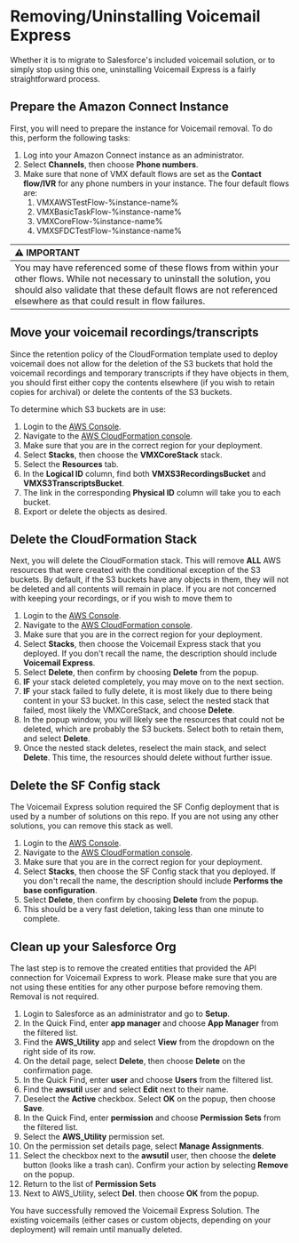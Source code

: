 # Removing/Uninstalling Voicemail Express
Whether it is to migrate to Salesforce's included voicemail solution, or to simply stop using this one, uninstalling Voicemail Express is a fairly straightforward process.

## Prepare the Amazon Connect Instance
First, you will need to prepare the instance for Voicemail removal. To do this, perform the following tasks:
1.  Log into your Amazon Connect instance as an administrator.
1.  Select **Channels**, then choose **Phone numbers**.
1.  Make sure that none of VMX default flows are set as the **Contact flow/IVR** for any phone numbers in your instance. The four default flows are:
    1.  VMXAWSTestFlow-%instance-name%
    1.  VMXBasicTaskFlow-%instance-name%
    1.  VMXCoreFlow-%instance-name%
    1.  VMXSFDCTestFlow-%instance-name%

| :warning: IMPORTANT          |
|:---------------------------|
| You may have referenced some of these flows from within your other flows. While not necessary to uninstall the solution, you should also validate that these default flows are not referenced elsewhere as that could result in flow failures.|

## Move your voicemail recordings/transcripts
Since the retention policy of the CloudFormation template used to deploy voicemail does not allow for the deletion of the S3 buckets that hold the voicemail recordings and temporary transcripts if they have objects in them, you should first either copy the contents elsewhere (if you wish to retain copies for archival) or delete the contents of the S3 buckets. 

To determine which S3 buckets are in use:
1.  Login to the [AWS Console](https://console.aws.amazon.com).
1.  Navigate to the [AWS CloudFormation console](https://console.aws.amazon.com/cloudformation/home).
1.  Make sure that you are in the correct region for your deployment.
1.  Select **Stacks**, then choose the **VMXCoreStack** stack.
1.  Select the **Resources** tab.
1.  In the **Logical ID** column, find both **VMXS3RecordingsBucket** and **VMXS3TranscriptsBucket**. 
1.  The link in the corresponding **Physical ID** column will take you to each bucket.
1.  Export or delete the objects as desired.

## Delete the CloudFormation Stack
Next, you will delete the CloudFormation stack. This will remove **ALL** AWS resources that were created with the conditional exception of the S3 buckets. By default, if the S3 buckets have any objects in them, they will not be deleted and all contents will remain in place. If you are not concerned with keeping your recordings, or if you wish to move them to 

1.  Login to the [AWS Console](https://console.aws.amazon.com).
1.  Navigate to the [AWS CloudFormation console](https://console.aws.amazon.com/cloudformation/home).
1.  Make sure that you are in the correct region for your deployment.
1.  Select **Stacks**, then choose the Voicemail Express stack that you deployed. If you don't recall the name, the description should include **Voicemail Express**.
1.  Select **Delete**, then confirm by choosing **Delete** from the popup.
1.  **IF** your stack deleted completely, you may move on to the next section.
1.  **IF** your stack failed to fully delete, it is most likely due to there being content in your S3 bucket. In this case, select the nested stack that failed, most likely the VMXCoreStack, and choose **Delete**. 
1.  In the popup window, you will likely see the resources that could not be deleted, which are probably the S3 buckets. Select both to retain them, and select **Delete**.
1.  Once the nested stack deletes, reselect the main stack, and select **Delete**. This time, the resources should delete without further issue.

## Delete the SF Config stack
The Voicemail Express solution required the SF Config deployment that is used by a number of solutions on this repo. If you are not using any other solutions, you can remove this stack as well. 

1.  Login to the [AWS Console](https://console.aws.amazon.com).
1.  Navigate to the [AWS CloudFormation console](https://console.aws.amazon.com/cloudformation/home).
1.  Make sure that you are in the correct region for your deployment.
1.  Select **Stacks**, then choose the SF Config stack that you deployed. If you don't recall the name, the description should include **Performs the base configuration**.
1.  Select **Delete**, then confirm by choosing **Delete** from the popup.
1.  This should be a very fast deletion, taking less than one minute to complete.

## Clean up your Salesforce Org
The last step is to remove the created entities that provided the API connection for Voicemail Express to work. Please make sure that you are not using these entities for any other purpose before removing them. Removal is not required.

1.  Login to Salesforce as an administrator and go to **Setup**.
1.  In the Quick Find, enter **app manager** and choose **App Manager** from the filtered list.
1.  Find the **AWS_Utility** app and select **View** from the dropdown on the right side of its row.
1.  On the detail page, select **Delete**, then choose **Delete** on the confirmation page.
1.  In the Quick Find, enter **user** and choose **Users** from the filtered list.
1.  Find the **awsutil** user and select **Edit** next to their name.
1.  Deselect the **Active** checkbox. Select **OK** on the popup, then choose **Save**.
1.  In the Quick Find, enter **permission** and choose **Permission Sets** from the filtered list.
1.  Select the **AWS_Utility** permission set.
1.  On the permission set details page, select **Manage Assignments**.
1.  Select the checkbox next to the **awsutil** user, then choose the **delete** button (looks like a trash can). Confirm your action by selecting **Remove** on the popup.
1.  Return to the list of **Permission Sets**
1.  Next to AWS_Utility, select **Del**. then choose **OK** from the popup.

You have successfully removed the Voicemail Express Solution. The existing voicemails (either cases or custom objects, depending on your deployment) will remain until manually deleted. 